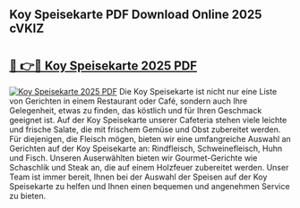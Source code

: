 ## Koy Speisekarte PDF Download Online 2025 cVKIZ

# <h2><a href="http://gcafsv.nevu.top/?p=Koy+Speisekarte">🔗 👉🔴 Koy Speisekarte 2025 PDF</a></h2>

[![Koy Speisekarte 2025 PDF](https://i.imgur.com/dBaPXMq.png)](http://gcafsv.nevu.top/?p=Koy+Speisekarte)
Die Koy Speisekarte ist nicht nur eine Liste von Gerichten in einem Restaurant oder Café, sondern auch Ihre Gelegenheit, etwas zu finden, das köstlich und für Ihren Geschmack geeignet ist. Auf der Koy Speisekarte unserer Cafeteria stehen viele leichte und frische Salate, die mit frischem Gemüse und Obst zubereitet werden. Für diejenigen, die Fleisch mögen, bieten wir eine umfangreiche Auswahl an Gerichten auf der Koy Speisekarte an: Rindfleisch, Schweinefleisch, Huhn und Fisch. Unseren Auserwählten bieten wir Gourmet-Gerichte wie Schaschlik und Steak an, die auf einem Holzfeuer zubereitet werden. Unser Team ist immer bereit, Ihnen bei der Auswahl der Speisen auf der Koy Speisekarte zu helfen und Ihnen einen bequemen und angenehmen Service zu bieten.
